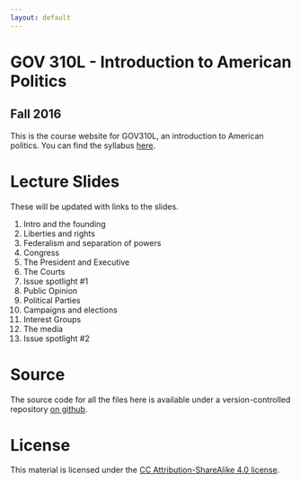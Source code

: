 ```yaml
---
layout: default 
---
```

# GOV 310L - Introduction to American Politics

## Fall 2016 

This is the course website for GOV310L, an introduction to American
politics. You can find the syllabus
[here](/GOV310L/syllabus/syllabus.pdf).

# Lecture Slides
These will be updated with links to the slides.

1. Intro and the founding <!-- [Intro and the founding](/GOV310L/slides/intro-and-founding.pdf) -->
2. Liberties and rights<!-- [Liberties and rights](/GOV310L/slides/liberties-and-rights.pdf) -->
3. Federalism and separation of powers <!-- [Federalism and separation of powers](/GOV310L/slides/federalism.pdf) -->
4. Congress<!-- [Congress](/GOV310L/slides/congress.pdf) -->
5. The President and Executive <!-- [The President and Executive](/GOV310L/slides/president-and-executive.pdf) -->
6. The Courts<!-- [The Courts](/GOV310L/slides/courts.pdf) -->
7. Issue spotlight #1 <!-- - [Presidential elections](/GOV310L/slides/the-primary-system.pdf) -->
8. Public Opinion<!-- [Public Opinion](/GOV310L/slides/public-opinion.pdf) -->
9. Political Parties<!-- [Political Parties](/GOV310L/slides/political-parties.pdf) -->
10. Campaigns and elections<!-- [Campaigns and elections](/GOV310L/slides/campaigns-and-elections.pdf) -->
11. Interest Groups <!-- [Interest groups](/GOV310L/slides/interest-groups.pdf) -->
12. The media <!-- [The media](/GOV310L/slides/the-media.pdf) -->
13. Issue spotlight #2 <!-- - [Inequality](/GOV310L/slides/inequality.pdf) -->

# Source
The source code for all the files here is available under a
version-controlled repository [on
github](https://github.com/jabranham/GOV310L). 

# License
This material is licensed under the
[CC Attribution-ShareAlike 4.0 license](http://creativecommons.org/licenses/by-sa/4.0/).

